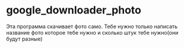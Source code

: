 # google_downloader_photo
Эта программа скачивает фото само. Тебе нужно только написать название  фото которое тебе нужно и сколько штук тебе нужно(они будут разные)
